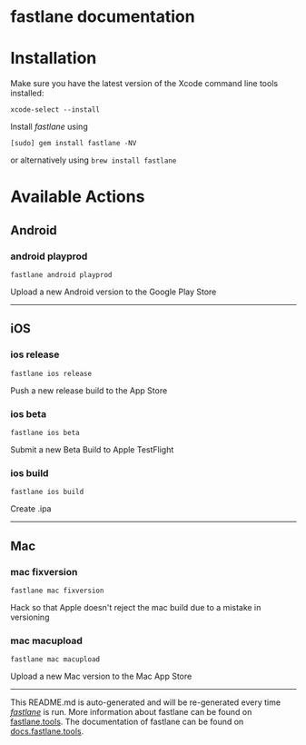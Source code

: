 fastlane documentation
================
# Installation

Make sure you have the latest version of the Xcode command line tools installed:

```
xcode-select --install
```

Install _fastlane_ using
```
[sudo] gem install fastlane -NV
```
or alternatively using `brew install fastlane`

# Available Actions
## Android
### android playprod
```
fastlane android playprod
```
Upload a new Android version to the Google Play Store

----

## iOS
### ios release
```
fastlane ios release
```
Push a new release build to the App Store
### ios beta
```
fastlane ios beta
```
Submit a new Beta Build to Apple TestFlight
### ios build
```
fastlane ios build
```
Create .ipa

----

## Mac
### mac fixversion
```
fastlane mac fixversion
```
Hack so that Apple doesn't reject the mac build due to a mistake in versioning
### mac macupload
```
fastlane mac macupload
```
Upload a new Mac version to the Mac App Store

----

This README.md is auto-generated and will be re-generated every time [_fastlane_](https://fastlane.tools) is run.
More information about fastlane can be found on [fastlane.tools](https://fastlane.tools).
The documentation of fastlane can be found on [docs.fastlane.tools](https://docs.fastlane.tools).
